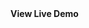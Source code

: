 <div class="container>
# Split_landing_Page
Preparing split Landing page using HTML,CSS &amp; Javascript .

<a href="https://rajshree-nagane.github.io/Split_landing_Page/"><strong>View Live Demo</strong></a>
</div>
